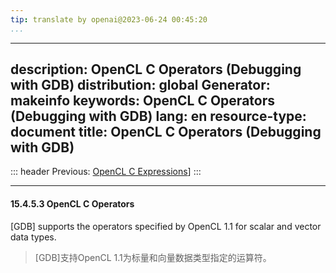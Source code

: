 ```yaml
---
tip: translate by openai@2023-06-24 00:45:20
...
```

---
description: OpenCL C Operators (Debugging with GDB)
distribution: global
Generator: makeinfo
keywords: OpenCL C Operators (Debugging with GDB)
lang: en
resource-type: document
title: OpenCL C Operators (Debugging with GDB)
---
::: header
Previous: [OpenCL C Expressions](OpenCL-C-Expressions.html#OpenCL-C-Expressions)]
:::

---

#### 15.4.5.3 OpenCL C Operators


[GDB] supports the operators specified by OpenCL 1.1 for scalar and vector data types.

> [GDB]支持OpenCL 1.1为标量和向量数据类型指定的运算符。
